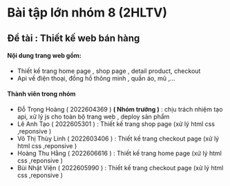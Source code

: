 # Bài tập lớn nhóm 8 (2HLTV)
## Đề tài : Thiết kế web bán hàng 
#### Nội dung trang web gồm:
- Thiết kế trang home page , shop page , detail product, checkout
- Api về điện thoại, đồng hồ thông minh , quần áo, mũ ,...

#### Thành viên trong nhóm
- Đỗ Trọng Hoàng ( 2022604369 ) **( Nhóm trưởng )** : chịu trách nhiệm tạo api, xử lý js cho toàn bộ trang web , deploy sản phẩm
- Lê Anh Tạo ( 2022605301 ) : Thiết kế trang shop page (xử lý html css ,reponsive )
- Võ Thị Thùy Linh ( 2022603406 ) : Thiết kế trang checkout page (xử lý html css ,reponsive )
- Hoàng Thu Hằng ( 2022606616 ) : Thiết kế trang home page (xử lý html css ,reponsive )
- Bùi Nhật Viện ( 2022605990 ) : Thiết kế trang checkout page (xử lý html css ,reponsive )

 
